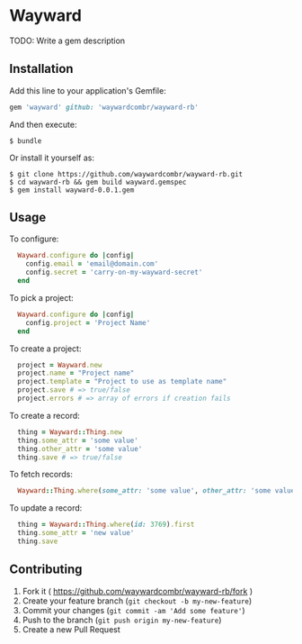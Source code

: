 # Wayward

TODO: Write a gem description

## Installation

Add this line to your application's Gemfile:

```ruby
gem 'wayward' github: 'waywardcombr/wayward-rb'
```

And then execute:

    $ bundle

Or install it yourself as:

    $ git clone https://github.com/waywardcombr/wayward-rb.git
    $ cd wayward-rb && gem build wayward.gemspec
    $ gem install wayward-0.0.1.gem

## Usage

To configure:

```ruby
  Wayward.configure do |config|
    config.email = 'email@domain.com'
    config.secret = 'carry-on-my-wayward-secret'
  end
```

To pick a project:

```ruby
  Wayward.configure do |config|
    config.project = 'Project Name'
  end
```

To create a project:

```ruby
  project = Wayward.new
  project.name = "Project name"
  project.template = "Project to use as template name"
  project.save # => true/false
  project.errors # => array of errors if creation fails
```

To create a record:

```ruby
  thing = Wayward::Thing.new
  thing.some_attr = 'some value'
  thing.other_attr = 'some value'
  thing.save # => true/false
```

To fetch records:

```ruby
  Wayward::Thing.where(some_attr: 'some value', other_attr: 'some value') # => [#<Wayward::Thing>]
```

To update a record:

```ruby
  thing = Wayward::Thing.where(id: 3769).first
  thing.some_attr = 'new value'
  thing.save
```

## Contributing

1. Fork it ( https://github.com/waywardcombr/wayward-rb/fork )
2. Create your feature branch (`git checkout -b my-new-feature`)
3. Commit your changes (`git commit -am 'Add some feature'`)
4. Push to the branch (`git push origin my-new-feature`)
5. Create a new Pull Request
